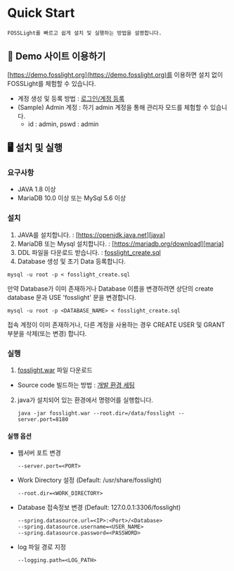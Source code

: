 # Quick Start
```note
FOSSLight를 빠르고 쉽게 설치 및 실행하는 방법을 설명합니다.
```

## 🔆 Demo 사이트 이용하기
[https://demo.fosslight.org](https://demo.fosslight.org)를 이용하면 설치 없이 FOSSLight를 체험할 수 있습니다. 
- 계정 생성 및 등록 방법 : [로그인/계정 등록](2_try/1_sign.md)
- (Sample) Admin 계정 : 하기 admin 계정을 통해 관리자 모드를 체험할 수 있습니다.
    - id : admin, pswd : admin

## 🖥️ 설치 및 실행
### 요구사항
- JAVA 1.8 이상
- MariaDB 10.0 이상 또는 MySql 5.6 이상

### 설치
1. JAVA를 설치합니다. : [https://openjdk.java.net][java]
2. MariaDB 또는 Mysql 설치합니다. : [https://mariadb.org/download][maria]
3. DDL 파일을 다운로드 받습니다. : [fosslight_create.sql][sql]
4. Database 생성 및 초기 Data 등록합니다.
```
mysql -u root -p < fosslight_create.sql
```
만약 Database가 이미 존재하거나 Database 이름을 변경하려면 상단의 create database 문과 USE 'fosslight' 문을 변경합니다.
```
mysql -u root -p <DATABASE_NAME> < fosslight_create.sql
```
접속 계정이 이미 존재하거나, 다른 계정을 사용하는 경우 CREATE USER 및 GRANT 부분을 삭제(또는 변경) 합니다.

[java]: https://openjdk.java.net
[sql]: https://github.com/fosslight/fosslight/blob/main/install/db/fosslight_create.sql
[maria]: https://mariadb.org/download

### 실행
1. [fosslight.war][war] 파일 다운로드 
- Source code 빌드하는 방법 : [개발 환경 세팅](../learn/1_devloper.md)

2. java가 설치되어 있는 환경에서 명령어를 실행합니다. 
    ```
    java -jar fosslight.war --root.dir=/data/fosslight --server.port=8180
    ```

[war]: https://github.com/fosslight/fosslight/releases

#### 실행 옵션
- 웹서버 포트 변경
    ```
    --server.port=<PORT>
    ```
- Work Directory 설정 (Default: /usr/share/fosslight)
    ```
    --root.dir=<WORK_DIRECTORY>
    ```
- Database 접속정보 변경 (Default: 127.0.0.1:3306/fosslight)
    ```
    --spring.datasource.url=<IP>:<Port>/<Database>
    --spring.datasource.username=<USER_NAME>
    --spring.datasource.password=<PASSWORD>
    ```
- log 파일 경로 지정
    ```
    --logging.path=<LOG_PATH>
    ```
